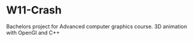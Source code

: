 # W11-Crash
Bachelors project for Advanced computer graphics course. 3D animation with OpenGl and C++
